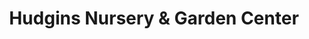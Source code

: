 ---
title: "Hudgins Nursery & Garden Center"
url: /hayes/hudgins-nursery-and-garden-center/
shop: garden centre
---